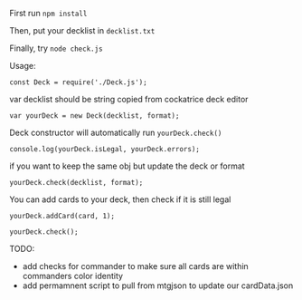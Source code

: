 First run <code>npm install</code>

Then, put your decklist in <code>decklist.txt</code>

Finally, try <code>node check.js</code>

Usage:

<code>const Deck = require('./Deck.js');</code>
  
var decklist should be string copied from cockatrice deck editor

<code>var yourDeck = new Deck(decklist, format);</code>
  
Deck constructor will automatically run <code>yourDeck.check()</code>

<code>console.log(yourDeck.isLegal, yourDeck.errors);</code>
  
if you want to keep the same obj but update the deck or format

<code>yourDeck.check(decklist, format);</code>
  
You can add cards to your deck, then check if it is still legal

<code>yourDeck.addCard(card, 1);</code>

<code>yourDeck.check();</code>


TODO:
- add checks for commander to make sure all cards are within commanders color identity 
- add permamnent script to pull from mtgjson to update our cardData.json
